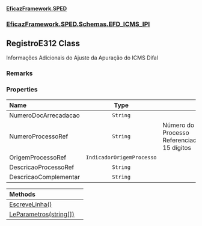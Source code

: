 #### [EficazFramework.SPED](EficazFrameworkSPED.md 'EficazFramework SPED')
### [EficazFramework.SPED.Schemas.EFD_ICMS_IPI](EficazFramework.SPED.Schemas.EFD_ICMS_IPI.md 'EficazFramework.SPED.Schemas.EFD_ICMS_IPI')

## RegistroE312 Class

Informações Adicionais do Ajuste da Apuração do ICMS Difal

### Remarks
### Properties

| Name | Type | |
| :--- | :---: | :--- |
| NumeroDocArrecadacao | `String` |  |
| NumeroProcessoRef | `String` | Número do Processo Referenciado. 15 dígitos |
| OrigemProcessoRef | `IndicadorOrigemProcesso` |  |
| DescricaoProcessoRef | `String` |  |
| DescricaoComplementar | `String` |  |

| Methods | |
| :--- | :--- |
| [EscreveLinha()](EficazFramework.SPED.Schemas.EFD_ICMS_IPI/RegistroE312/EscreveLinha().md 'EficazFramework.SPED.Schemas.EFD_ICMS_IPI.RegistroE312.EscreveLinha()') | |
| [LeParametros(string[])](EficazFramework.SPED.Schemas.EFD_ICMS_IPI/RegistroE312/LeParametros(string[]).md 'EficazFramework.SPED.Schemas.EFD_ICMS_IPI.RegistroE312.LeParametros(string[])') | |
